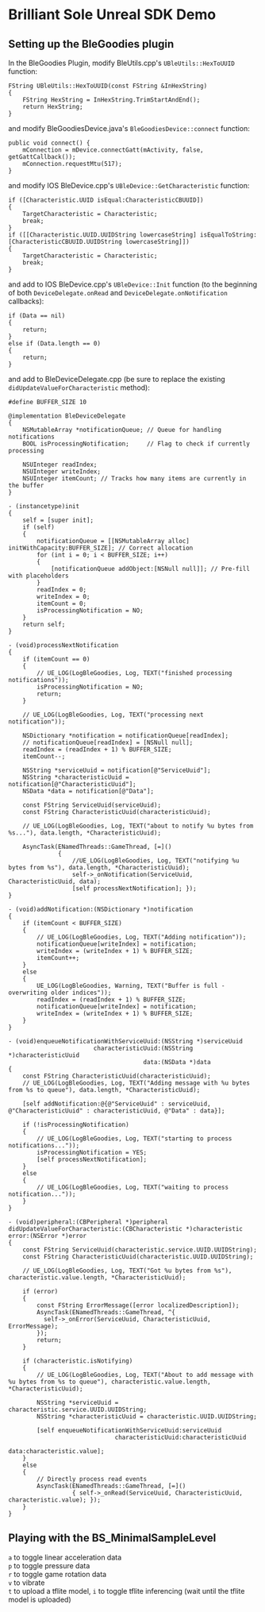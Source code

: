 # Brilliant Sole Unreal SDK Demo

## Setting up the BleGoodies plugin

In the BleGoodies Plugin, modify BleUtils.cpp's `UBleUtils::HexToUUID` function:

```
FString UBleUtils::HexToUUID(const FString &InHexString)
{
	FString HexString = InHexString.TrimStartAndEnd();
	return HexString;
}
```

and modify BleGoodiesDevice.java's `BleGoodiesDevice::connect` function:

```
public void connect() {
	mConnection = mDevice.connectGatt(mActivity, false, getGattCallback());
	mConnection.requestMtu(517);
}
```

and modify IOS BleDevice.cpp's `UBleDevice::GetCharacteristic` function:

```
if ([Characteristic.UUID isEqual:CharacteristicCBUUID])
{
	TargetCharacteristic = Characteristic;
	break;
}
if ([[Characteristic.UUID.UUIDString lowercaseString] isEqualToString:[CharacteristicCBUUID.UUIDString lowercaseString]])
{
	TargetCharacteristic = Characteristic;
	break;
}
```

and add to IOS BleDevice.cpp's `UBleDevice::Init` function (to the beginning of both `DeviceDelegate.onRead` and `DeviceDelegate.onNotification` callbacks):

```
if (Data == nil)
{
	return;
}
else if (Data.length == 0)
{
	return;
}
```

and add to BleDeviceDelegate.cpp (be sure to replace the existing `didUpdateValueForCharacteristic` method):

```
#define BUFFER_SIZE 10

@implementation BleDeviceDelegate
{
	NSMutableArray *notificationQueue; // Queue for handling notifications
	BOOL isProcessingNotification;	   // Flag to check if currently processing

	NSUInteger readIndex;
	NSUInteger writeIndex;
	NSUInteger itemCount; // Tracks how many items are currently in the buffer
}

- (instancetype)init
{
	self = [super init];
	if (self)
	{
		notificationQueue = [[NSMutableArray alloc] initWithCapacity:BUFFER_SIZE]; // Correct allocation
		for (int i = 0; i < BUFFER_SIZE; i++)
		{
			[notificationQueue addObject:[NSNull null]]; // Pre-fill with placeholders
		}
		readIndex = 0;
		writeIndex = 0;
		itemCount = 0;
		isProcessingNotification = NO;
	}
	return self;
}

- (void)processNextNotification
{
	if (itemCount == 0)
	{
		// UE_LOG(LogBleGoodies, Log, TEXT("finished processing notifications"));
		isProcessingNotification = NO;
		return;
	}

	// UE_LOG(LogBleGoodies, Log, TEXT("processing next notification"));

	NSDictionary *notification = notificationQueue[readIndex];
	// notificationQueue[readIndex] = [NSNull null];
	readIndex = (readIndex + 1) % BUFFER_SIZE;
	itemCount--;

	NSString *serviceUuid = notification[@"ServiceUuid"];
	NSString *characteristicUuid = notification[@"CharacteristicUuid"];
	NSData *data = notification[@"Data"];

	const FString ServiceUuid(serviceUuid);
	const FString CharacteristicUuid(characteristicUuid);

	// UE_LOG(LogBleGoodies, Log, TEXT("about to notify %u bytes from %s..."), data.length, *CharacteristicUuid);

	AsyncTask(ENamedThreads::GameThread, [=]()
			  {
				  //UE_LOG(LogBleGoodies, Log, TEXT("notifying %u bytes from %s"), data.length, *CharacteristicUuid);
				  self->_onNotification(ServiceUuid, CharacteristicUuid, data);
				  [self processNextNotification]; });
}

- (void)addNotification:(NSDictionary *)notification
{
	if (itemCount < BUFFER_SIZE)
	{
		// UE_LOG(LogBleGoodies, Log, TEXT("Adding notification"));
		notificationQueue[writeIndex] = notification;
		writeIndex = (writeIndex + 1) % BUFFER_SIZE;
		itemCount++;
	}
	else
	{
		UE_LOG(LogBleGoodies, Warning, TEXT("Buffer is full - overwriting older indices"));
		readIndex = (readIndex + 1) % BUFFER_SIZE;
		notificationQueue[writeIndex] = notification;
		writeIndex = (writeIndex + 1) % BUFFER_SIZE;
	}
}

- (void)enqueueNotificationWithServiceUuid:(NSString *)serviceUuid
						characteristicUuid:(NSString *)characteristicUuid
									  data:(NSData *)data
{
	const FString CharacteristicUuid(characteristicUuid);
	// UE_LOG(LogBleGoodies, Log, TEXT("Adding message with %u bytes from %s to queue"), data.length, *CharacteristicUuid);

	[self addNotification:@{@"ServiceUuid" : serviceUuid, @"CharacteristicUuid" : characteristicUuid, @"Data" : data}];

	if (!isProcessingNotification)
	{
		// UE_LOG(LogBleGoodies, Log, TEXT("starting to process notifications..."));
		isProcessingNotification = YES;
		[self processNextNotification];
	}
	else
	{
		// UE_LOG(LogBleGoodies, Log, TEXT("waiting to process notification..."));
	}
}

- (void)peripheral:(CBPeripheral *)peripheral didUpdateValueForCharacteristic:(CBCharacteristic *)characteristic error:(NSError *)error
{
	const FString ServiceUuid(characteristic.service.UUID.UUIDString);
	const FString CharacteristicUuid(characteristic.UUID.UUIDString);

	// UE_LOG(LogBleGoodies, Log, TEXT("Got %u bytes from %s"), characteristic.value.length, *CharacteristicUuid);

	if (error)
	{
		const FString ErrorMessage([error localizedDescription]);
		AsyncTask(ENamedThreads::GameThread, ^{
		  self->_onError(ServiceUuid, CharacteristicUuid, ErrorMessage);
		});
		return;
	}

	if (characteristic.isNotifying)
	{
		// UE_LOG(LogBleGoodies, Log, TEXT("About to add message with %u bytes from %s to queue"), characteristic.value.length, *CharacteristicUuid);

		NSString *serviceUuid = characteristic.service.UUID.UUIDString;
		NSString *characteristicUuid = characteristic.UUID.UUIDString;

		[self enqueueNotificationWithServiceUuid:serviceUuid
							  characteristicUuid:characteristicUuid
											data:characteristic.value];
	}
	else
	{
		// Directly process read events
		AsyncTask(ENamedThreads::GameThread, [=]()
				  { self->_onRead(ServiceUuid, CharacteristicUuid, characteristic.value); });
	}
}
```

## Playing with the BS_MinimalSampleLevel

`a` to toggle linear acceleration data  
`p` to toggle pressure data  
`r` to toggle game rotation data  
`v` to vibrate  
`t` to upload a tflite model, `i` to toggle tflite inferencing (wait until the tflite model is uploaded)
